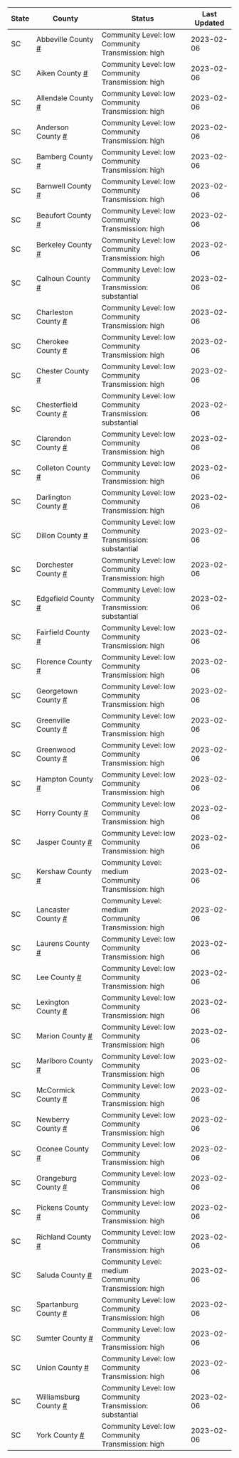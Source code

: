 State | County | Status | Last Updated
--- | --- | --- | --- 
SC | Abbeville County <a href="#abbeville_county">#</a> | <a name="abbeville_county"></a>Community Level: low<br/>Community Transmission: high | 2023-02-06
SC | Aiken County <a href="#aiken_county">#</a> | <a name="aiken_county"></a>Community Level: low<br/>Community Transmission: high | 2023-02-06
SC | Allendale County <a href="#allendale_county">#</a> | <a name="allendale_county"></a>Community Level: low<br/>Community Transmission: high | 2023-02-06
SC | Anderson County <a href="#anderson_county">#</a> | <a name="anderson_county"></a>Community Level: low<br/>Community Transmission: high | 2023-02-06
SC | Bamberg County <a href="#bamberg_county">#</a> | <a name="bamberg_county"></a>Community Level: low<br/>Community Transmission: high | 2023-02-06
SC | Barnwell County <a href="#barnwell_county">#</a> | <a name="barnwell_county"></a>Community Level: low<br/>Community Transmission: high | 2023-02-06
SC | Beaufort County <a href="#beaufort_county">#</a> | <a name="beaufort_county"></a>Community Level: low<br/>Community Transmission: high | 2023-02-06
SC | Berkeley County <a href="#berkeley_county">#</a> | <a name="berkeley_county"></a>Community Level: low<br/>Community Transmission: high | 2023-02-06
SC | Calhoun County <a href="#calhoun_county">#</a> | <a name="calhoun_county"></a>Community Level: low<br/>Community Transmission: substantial | 2023-02-06
SC | Charleston County <a href="#charleston_county">#</a> | <a name="charleston_county"></a>Community Level: low<br/>Community Transmission: high | 2023-02-06
SC | Cherokee County <a href="#cherokee_county">#</a> | <a name="cherokee_county"></a>Community Level: low<br/>Community Transmission: high | 2023-02-06
SC | Chester County <a href="#chester_county">#</a> | <a name="chester_county"></a>Community Level: low<br/>Community Transmission: high | 2023-02-06
SC | Chesterfield County <a href="#chesterfield_county">#</a> | <a name="chesterfield_county"></a>Community Level: low<br/>Community Transmission: substantial | 2023-02-06
SC | Clarendon County <a href="#clarendon_county">#</a> | <a name="clarendon_county"></a>Community Level: low<br/>Community Transmission: high | 2023-02-06
SC | Colleton County <a href="#colleton_county">#</a> | <a name="colleton_county"></a>Community Level: low<br/>Community Transmission: high | 2023-02-06
SC | Darlington County <a href="#darlington_county">#</a> | <a name="darlington_county"></a>Community Level: low<br/>Community Transmission: high | 2023-02-06
SC | Dillon County <a href="#dillon_county">#</a> | <a name="dillon_county"></a>Community Level: low<br/>Community Transmission: substantial | 2023-02-06
SC | Dorchester County <a href="#dorchester_county">#</a> | <a name="dorchester_county"></a>Community Level: low<br/>Community Transmission: high | 2023-02-06
SC | Edgefield County <a href="#edgefield_county">#</a> | <a name="edgefield_county"></a>Community Level: low<br/>Community Transmission: substantial | 2023-02-06
SC | Fairfield County <a href="#fairfield_county">#</a> | <a name="fairfield_county"></a>Community Level: low<br/>Community Transmission: high | 2023-02-06
SC | Florence County <a href="#florence_county">#</a> | <a name="florence_county"></a>Community Level: low<br/>Community Transmission: high | 2023-02-06
SC | Georgetown County <a href="#georgetown_county">#</a> | <a name="georgetown_county"></a>Community Level: low<br/>Community Transmission: high | 2023-02-06
SC | Greenville County <a href="#greenville_county">#</a> | <a name="greenville_county"></a>Community Level: low<br/>Community Transmission: high | 2023-02-06
SC | Greenwood County <a href="#greenwood_county">#</a> | <a name="greenwood_county"></a>Community Level: low<br/>Community Transmission: high | 2023-02-06
SC | Hampton County <a href="#hampton_county">#</a> | <a name="hampton_county"></a>Community Level: low<br/>Community Transmission: high | 2023-02-06
SC | Horry County <a href="#horry_county">#</a> | <a name="horry_county"></a>Community Level: low<br/>Community Transmission: high | 2023-02-06
SC | Jasper County <a href="#jasper_county">#</a> | <a name="jasper_county"></a>Community Level: low<br/>Community Transmission: high | 2023-02-06
SC | Kershaw County <a href="#kershaw_county">#</a> | <a name="kershaw_county"></a>Community Level: medium<br/>Community Transmission: high | 2023-02-06
SC | Lancaster County <a href="#lancaster_county">#</a> | <a name="lancaster_county"></a>Community Level: medium<br/>Community Transmission: high | 2023-02-06
SC | Laurens County <a href="#laurens_county">#</a> | <a name="laurens_county"></a>Community Level: low<br/>Community Transmission: high | 2023-02-06
SC | Lee County <a href="#lee_county">#</a> | <a name="lee_county"></a>Community Level: low<br/>Community Transmission: high | 2023-02-06
SC | Lexington County <a href="#lexington_county">#</a> | <a name="lexington_county"></a>Community Level: low<br/>Community Transmission: high | 2023-02-06
SC | Marion County <a href="#marion_county">#</a> | <a name="marion_county"></a>Community Level: low<br/>Community Transmission: high | 2023-02-06
SC | Marlboro County <a href="#marlboro_county">#</a> | <a name="marlboro_county"></a>Community Level: low<br/>Community Transmission: high | 2023-02-06
SC | McCormick County <a href="#mccormick_county">#</a> | <a name="mccormick_county"></a>Community Level: low<br/>Community Transmission: high | 2023-02-06
SC | Newberry County <a href="#newberry_county">#</a> | <a name="newberry_county"></a>Community Level: low<br/>Community Transmission: high | 2023-02-06
SC | Oconee County <a href="#oconee_county">#</a> | <a name="oconee_county"></a>Community Level: low<br/>Community Transmission: high | 2023-02-06
SC | Orangeburg County <a href="#orangeburg_county">#</a> | <a name="orangeburg_county"></a>Community Level: low<br/>Community Transmission: high | 2023-02-06
SC | Pickens County <a href="#pickens_county">#</a> | <a name="pickens_county"></a>Community Level: low<br/>Community Transmission: high | 2023-02-06
SC | Richland County <a href="#richland_county">#</a> | <a name="richland_county"></a>Community Level: low<br/>Community Transmission: high | 2023-02-06
SC | Saluda County <a href="#saluda_county">#</a> | <a name="saluda_county"></a>Community Level: medium<br/>Community Transmission: high | 2023-02-06
SC | Spartanburg County <a href="#spartanburg_county">#</a> | <a name="spartanburg_county"></a>Community Level: low<br/>Community Transmission: high | 2023-02-06
SC | Sumter County <a href="#sumter_county">#</a> | <a name="sumter_county"></a>Community Level: low<br/>Community Transmission: high | 2023-02-06
SC | Union County <a href="#union_county">#</a> | <a name="union_county"></a>Community Level: low<br/>Community Transmission: high | 2023-02-06
SC | Williamsburg County <a href="#williamsburg_county">#</a> | <a name="williamsburg_county"></a>Community Level: low<br/>Community Transmission: substantial | 2023-02-06
SC | York County <a href="#york_county">#</a> | <a name="york_county"></a>Community Level: low<br/>Community Transmission: high | 2023-02-06
